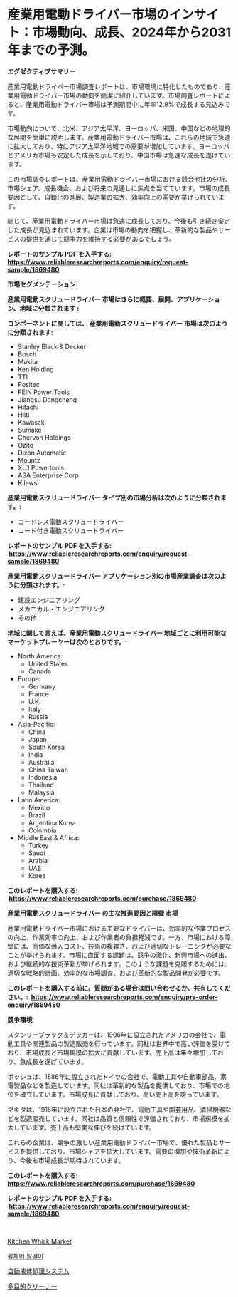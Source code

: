 <p><h1>産業用電動ドライバー市場のインサイト：市場動向、成長、2024年から2031年までの予測。</h1></p><p><strong>エグゼクティブサマリー</strong></p>
<p><p>産業用電動ドライバー市場調査レポートは、市場環境に特化したものであり、産業用電動ドライバー市場の動向を簡潔に紹介しています。市場調査レポートによると、産業用電動ドライバー市場は予測期間中に年率12.9%で成長する見込みです。</p><p>市場動向について、北米、アジア太平洋、ヨーロッパ、米国、中国などの地理的な展開を簡単に説明します。産業用電動ドライバー市場は、これらの地域で急速に拡大しており、特にアジア太平洋地域での需要が増加しています。ヨーロッパとアメリカ市場も安定した成長を示しており、中国市場は急速な成長を遂げています。</p><p>この市場調査レポートは、産業用電動ドライバー市場における競合他社の分析、市場シェア、成長機会、および将来の見通しに焦点を当てています。市場の成長要因として、自動化の進展、製造業の拡大、効率向上の需要が挙げられています。</p><p>総じて、産業用電動ドライバー市場は急速に成長しており、今後も引き続き安定した成長が見込まれています。企業は市場の動向を把握し、革新的な製品やサービスの提供を通じて競争力を維持する必要があるでしょう。</p></p>
<p><strong>レポートのサンプル PDF を入手する: <a href="https://www.reliableresearchreports.com/enquiry/request-sample/1869480">https://www.reliableresearchreports.com/enquiry/request-sample/1869480</a></strong></p>
<p><strong>市場セグメンテーション:</strong></p>
<p><strong> 産業用電動スクリュードライバー 市場はさらに概要、展開、アプリケーション、地域に分類されます :</strong></p>
<p><strong>コンポーネントに関しては、 産業用電動スクリュードライバー 市場は次のように分類されます: &nbsp;</strong></p>
<p><ul><li>Stanley Black & Decker</li><li>Bosch</li><li>Makita</li><li>Ken Holding</li><li>TTI</li><li>Positec</li><li>FEIN Power Tools</li><li>Jiangsu Dongcheng</li><li>Hitachi</li><li>Hilti</li><li>Kawasaki</li><li>Sumake</li><li>Chervon Holdings</li><li>Ozito</li><li>Dixon Automatic</li><li>Mountz</li><li>XU1 Powertools</li><li>ASA Enterprise Corp</li><li>Kilews</li></ul></p>
<p><strong> 産業用電動スクリュードライバー タイプ別の市場分析は次のように分類されます。:</strong></p>
<p><ul><li>コードレス電動スクリュードライバー</li><li>コード付き電動スクリュードライバー</li></ul></p>
<p><strong>レポートのサンプル PDF を入手する: &nbsp;<a href="https://www.reliableresearchreports.com/enquiry/request-sample/1869480">https://www.reliableresearchreports.com/enquiry/request-sample/1869480</a></strong></p>
<p><strong> 産業用電動スクリュードライバー アプリケーション別の市場産業調査は次のように分類されます。:</strong></p>
<p><ul><li>建設エンジニアリング</li><li>メカニカル・エンジニアリング</li><li>その他</li></ul></p>
<p><strong>地域に関して言えば、産業用電動スクリュードライバー 地域ごとに利用可能なマーケットプレーヤーは次のとおりです。:</strong></p>
<p><ul>
    <li>
        North America:
        <ul>
            <li>United States</li>
            <li>Canada</li>
        </ul>
    </li>
    <li>
        Europe:
        <ul>
            <li>Germany</li>
            <li>France</li>
            <li>U.K.</li>
            <li>Italy</li>
            <li>Russia</li>
        </ul>
    </li>
    <li>
        Asia-Pacific:
        <ul>
            <li>China</li>
            <li>Japan</li>
            <li>South Korea</li>
            <li>India</li>
            <li>Australia</li>
            <li>China Taiwan</li>
            <li>Indonesia</li>
            <li>Thailand</li>
            <li>Malaysia</li>
        </ul>
    </li>
    <li>
        Latin America:
        <ul>
            <li>Mexico</li>
            <li>Brazil</li>
            <li>Argentina Korea</li>
            <li>Colombia</li>
        </ul>
    </li>
    <li>
        Middle East & Africa:
        <ul>
            <li>Turkey</li>
            <li>Saudi</li>
            <li>Arabia</li>
            <li>UAE</li>
            <li>Korea</li>
        </ul>
    </li>
    </ul></p>
<p><strong>このレポートを購入する: &nbsp;<a href="https://www.reliableresearchreports.com/purchase/1869480">https://www.reliableresearchreports.com/purchase/1869480</a></strong></p>
<p><strong>産業用電動スクリュードライバー の主な推進要因と障壁 市場</strong></p>
<p><p>産業用電動ドライバー市場における主要なドライバーは、効率的な作業プロセスの向上、作業効率の向上、および作業者の負担軽減です。一方、市場における障壁には、高価な導入コスト、技術の複雑さ、および適切なトレーニングが必要なことが挙げられます。市場に直面する課題は、競争の激化、新興市場への進出、および継続的な技術革新が挙げられます。このような課題を克服するためには、適切な戦略的計画、効率的な市場調査、および革新的な製品開発が必要です。</p></p>
<p><strong>このレポートを購入する前に、質問がある場合は問い合わせるか、共有してください。:&nbsp; <a href="https://www.reliableresearchreports.com/enquiry/pre-order-enquiry/1869480">https://www.reliableresearchreports.com/enquiry/pre-order-enquiry/1869480</a></strong></p>
<p><strong>競争環境</strong></p>
<p><p>スタンリーブラック＆デッカーは、1906年に設立されたアメリカの会社で、電動工具や関連製品の製造販売を行っています。同社は世界中で高い評価を受けており、市場成長と市場規模の拡大に貢献しています。売上高は年々増加しており、急成長を遂げています。</p><p>ボッシュは、1886年に設立されたドイツの会社で、電動工具や自動車部品、家電製品などを製造しています。同社は革新的な製品を提供しており、市場での地位を確立しています。市場成長に貢献しており、高い売上高を誇っています。</p><p>マキタは、1915年に設立された日本の会社で、電動工具や園芸用品、清掃機器などを製造販売しています。同社は品質と信頼性で評価されており、市場規模を拡大しています。売上高も堅実な伸びを続けています。</p><p>これらの企業は、競争の激しい産業用電動ドライバー市場で、優れた製品とサービスを提供しており、市場シェアを拡大しています。需要の増加や技術革新により、今後も市場成長が期待されています。</p></p>
<p><strong>このレポートを購入する: &nbsp; <a href="https://www.reliableresearchreports.com/purchase/1869480">https://www.reliableresearchreports.com/purchase/1869480</a></strong></p>
<p><strong>レポートのサンプル PDF を入手する: &nbsp;<a href="https://www.reliableresearchreports.com/enquiry/request-sample/1869480">https://www.reliableresearchreports.com/enquiry/request-sample/1869480</a></strong><strong></strong></p>
<p>&nbsp;</p>
<p><p><a href="https://github.com/Sherrillcrooksxa8i18ucf2m/Market-Research-Report-List-1/blob/main/kitchen-whisk-market.md">Kitchen Whisk Market</a></p><p><a href="https://medium.com/@demarcuskuhlman/%ED%9C%A0%EC%B2%B4%EC%96%B4-%ED%8C%94%EA%B1%B8%EC%9D%B4-%EC%8B%9C%EC%9E%A5-%EC%A1%B0%EC%82%AC-%EB%B3%B4%EA%B3%A0%EC%84%9C-%EA%B7%B8-%EC%97%AD%EC%82%AC-%EB%B0%8F-2024%EB%85%84%EB%B6%80%ED%84%B0-2031%EB%85%84%EA%B9%8C%EC%A7%80%EC%9D%98-%EC%98%88%EC%B8%A1-765c3c9a1d88">휠체어 팔걸이</a></p><p><a href="https://medium.com/@rylanaufman56456/%E8%87%AA%E5%8B%95%E6%B6%B2%E4%BD%93%E5%8F%96%E3%82%8A%E6%89%B1%E3%81%84%E3%82%B7%E3%82%B9%E3%83%86%E3%83%A0%E5%B8%82%E5%A0%B4%E8%A6%8F%E6%A8%A1%E3%81%AF-%E4%B8%96%E7%95%8C%E7%94%A3%E6%A5%AD%E3%81%AB%E3%81%8A%E3%81%91%E3%82%8B%E6%9C%80%E9%81%A9%E3%81%AA%E3%83%9E%E3%83%BC%E3%82%B1%E3%83%86%E3%82%A3%E3%83%B3%E3%82%B0%E3%83%81%E3%83%A3%E3%83%8D%E3%83%AB%E3%82%92%E6%98%8E%E3%82%89%E3%81%8B%E3%81%AB%E3%81%97%E3%81%BE%E3%81%99-89264bc99366">自動液体処理システム</a></p><p><a href="https://medium.com/@zackaryhalvorson2023/%E3%83%9E%E3%83%AB%E3%83%81%E3%83%97%E3%83%AB%E3%83%9D%E3%83%BC%E3%82%BA%E3%82%AF%E3%83%AA%E3%83%BC%E3%83%8A%E3%83%BC%E3%83%9E%E3%83%BC%E3%82%B1%E3%83%83%E3%83%88%E5%B1%95%E6%9C%9B-%E6%A5%AD%E7%95%8C%E6%A6%82%E8%A6%81%E3%81%A8%E4%BA%88%E6%B8%AC-2024%E5%B9%B4-2031%E5%B9%B4-a04d953abdb2">多目的クリーナー</a></p></p>